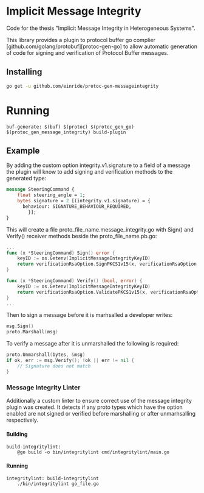 # Implicit Message Integrity 

Code for the thesis "Implicit Message Integrity in Heterogeneous Systems".

This library provides a plugin to protocol buffer go complier [github.com/golang/protobuf][protoc-gen-go] to allow automatic generation of code for signing and verification of Protocol Buffer messages.


## Installing

```bash
go get -u github.com/einride/protoc-gen-messageintegrity
```

# Running
``` make 
buf-generate: $(buf) $(protoc) $(protoc_gen_go) $(protoc_gen_message_integrity) build-plugin
```
## Example
By adding the custom option integrity.v1.signature to a field of a message the plugin will know to add signing and verification methods to the generated type:
``` proto
message SteeringCommand {
    float steering_angle = 1;
    bytes signature = 2 [(integrity.v1.signature) = {
      behaviour: SIGNATURE_BEHAVIOUR_REQUIRED,
        }];
}
```
This will create a file proto_file_name.message_integrity.go with Sign() and Verify() receiver methods beside the proto_file_name.pb.go:
```go
...
func (x *SteeringCommand) Sign() error {
	keyID := os.Getenv(ImplicitMessageIntegrityKeyID)
	return verificationRsaOption.SignPKCS1v15(x, verificationRsaOption.KeyID(keyID))
}

func (x *SteeringCommand) Verify() (bool, error) {
	keyID := os.Getenv(ImplicitMessageIntegrityKeyID)
	return verificationRsaOption.ValidatePKCS1v15(x, verificationRsaOption.KeyID(keyID))
}
...
```

Then to sign a message before it is marhsalled a developer writes:

```go
msg.Sign()
proto.Marshall(msg)
```
To verify a message after it is unmarshalled the following is required:

```go
proto.Unmarshall(bytes, &msg)
if ok, err := msg.Verify(); !ok || err != nil {
	// Signature does not match
}
```
### Message Integrity Linter

Additionally a custom linter to ensure correct use of the message integrity plugin was created.
It detects if any proto types which have the option enabled are not signed or verified before marshalling or after unmarhsalling respectively.

#### Building
``` make
build-integritylint:
	@go build -o bin/integritylint cmd/integritylint/main.go
```
#### Running
``` make
integritylint: build-integritylint
	./bin/integritylint go_file.go
```
